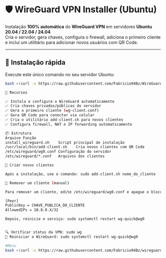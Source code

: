 # 🛡️ WireGuard VPN Installer (Ubuntu)

Instalação **100% automática** do **WireGuard VPN** em servidores **Ubuntu 20.04 / 22.04 / 24.04**  
Cria o servidor, gera chaves, configura o firewall, adiciona o primeiro cliente e inclui um utilitário para adicionar novos usuários com QR Code.

---

## 🚀 Instalação rápida

Execute este único comando no seu servidor Ubuntu:

```bash
bash <(curl -s https://raw.githubusercontent.com/Fabricio94Bz/WireGuard/main/install_wireguard.sh)

🧰 Recursos

✅ Instala e configura o WireGuard automaticamente
✅ Cria chaves privadas/públicas do servidor
✅ Gera o primeiro cliente (wg-client.conf)
✅ Gera QR Code para conectar via celular
✅ Cria o utilitário add-client.sh para novos clientes
✅ Configura firewall, NAT e IP forwarding automaticamente

📦 Estrutura
Arquivo	Função
install_wireguard.sh	Script principal de instalação
/usr/local/bin/add-client.sh	Cria novos clientes com QR Code
/etc/wireguard/wg0.conf	Configuração do servidor
/etc/wireguard/*.conf	Arquivos dos clientes

👥 Criar novos clientes

Após a instalação, use o comando: sudo add-client.sh nome_do_cliente

🧹 Remover um cliente (manual)

Para remover um cliente, edite /etc/wireguard/wg0.conf e apague o bloco:

[Peer]
PublicKey = CHAVE_PUBLICA_DO_CLIENTE
AllowedIPs = 10.8.0.X/32

Depois, reinicie o serviço: sudo systemctl restart wg-quick@wg0


🔍 Verificar status da VPN: sudo wg
🔄 Reiniciar o WireGuard: sudo systemctl restart wg-quick@wg0

#Menu
bash <(curl -s https://raw.githubusercontent.com/Fabricio94Bz/wireguard-install/main/wireguard-manager.sh)




